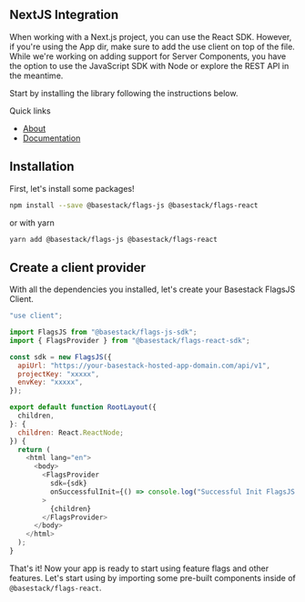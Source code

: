## NextJS Integration

When working with a Next.js project, you can use the React SDK. However, if you're using the App dir, make sure to add the use client on top of the file. While we're working on adding support for Server Components, you have the option to use the JavaScript SDK with Node or explore the REST API in the meantime.

Start by installing the library following the instructions below.

Quick links

- [About](https://basestack.co/)
- [Documentation](https://docs.basestack.co/feature-flags/sdks/react#nextjs-support)

## Installation

First, let's install some packages!

```bash
npm install --save @basestack/flags-js @basestack/flags-react
```

or with yarn

```bash
yarn add @basestack/flags-js @basestack/flags-react
```

## Create a client provider

With all the dependencies you installed, let's create your Basestack FlagsJS Client.

```js
"use client";

import FlagsJS from "@basestack/flags-js-sdk";
import { FlagsProvider } from "@basestack/flags-react-sdk";

const sdk = new FlagsJS({
  apiUrl: "https://your-basestack-hosted-app-domain.com/api/v1",
  projectKey: "xxxxx",
  envKey: "xxxxx",
});

export default function RootLayout({
  children,
}: {
  children: React.ReactNode;
}) {
  return (
    <html lang="en">
      <body>
        <FlagsProvider
          sdk={sdk}
          onSuccessfulInit={() => console.log("Successful Init FlagsJS SDK")}
        >
          {children}
        </FlagsProvider>
      </body>
    </html>
  );
}
```

That's it! Now your app is ready to start using feature flags and other features. Let's start using by importing some pre-built components inside of `@basestack/flags-react`.
